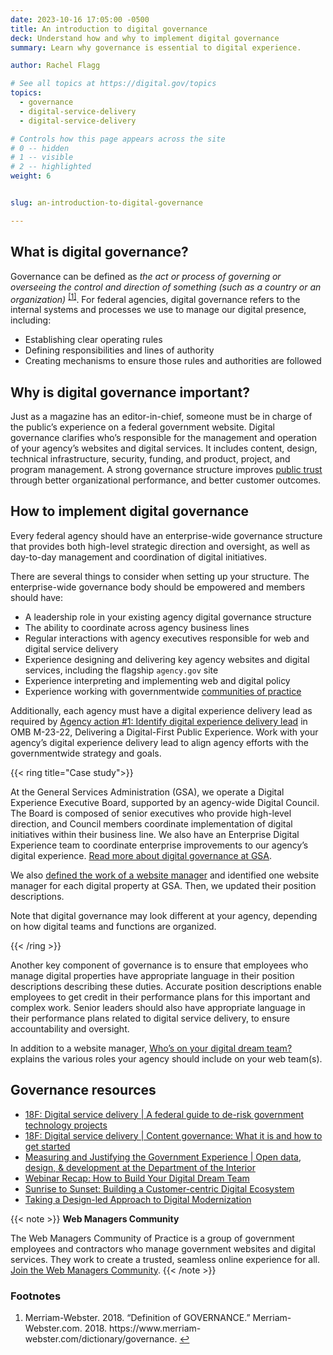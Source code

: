 ```yaml
---
date: 2023-10-16 17:05:00 -0500
title: An introduction to digital governance
deck: Understand how and why to implement digital governance
summary: Learn why governance is essential to digital experience.

author: Rachel Flagg

# See all topics at https://digital.gov/topics
topics:
  - governance
  - digital-service-delivery
  - digital-service-delivery

# Controls how this page appears across the site
# 0 -- hidden
# 1 -- visible
# 2 -- highlighted
weight: 6


slug: an-introduction-to-digital-governance

---
```


## What is digital governance?

Governance can be defined as *the act or process of governing or overseeing the control and direction of something (such as a country or an organization)* <sup><a aria-describedby="footnote-label" href="#fn1" id="footnotes-ref1">[1]</a></sup>. For federal agencies, digital governance refers to the internal systems and processes we use to manage our digital presence, including:

* Establishing clear operating rules
* Defining responsibilities and lines of authority
* Creating mechanisms to ensure those rules and authorities are followed

## Why is digital governance important?

Just as a magazine has an editor-in-chief, someone must be in charge of the public’s experience on a federal government website. Digital governance clarifies who’s responsible for the management and operation of your agency’s websites and digital services. It includes content, design, technical infrastructure, security, funding, and product, project, and program management. A strong governance structure improves [public trust](https://digital.gov/resources/an-introduction-to-trust/) through better organizational performance, and better customer outcomes.

## How to implement digital governance

Every federal agency should have an enterprise-wide governance structure that provides both high-level strategic direction and oversight, as well as day-to-day management and coordination of digital initiatives.

There are several things to consider when setting up your structure. The enterprise-wide governance body should be empowered and members should have:

* A leadership role in your existing agency digital governance structure
* The ability to coordinate across agency business lines
* Regular interactions with agency executives responsible for web and digital service delivery
* Experience designing and delivering key agency websites and digital services, including the flagship `agency.gov` site
* Experience interpreting and implementing web and digital policy
* Experience working with governmentwide [communities of practice](https://digital.gov/communities/)

Additionally, each agency must have a digital experience delivery lead as required by [Agency action #1: Identify digital experience delivery lead](https://digital.gov/resources/21st-century-integrated-digital-experience-act/#what-are-the-agency-reporting-requirements) in OMB M-23-22, Delivering a Digital-First Public Experience. Work with your agency’s digital experience delivery lead to align agency efforts with the governmentwide strategy and goals.

{{< ring title="Case study">}}

At the General Services Administration (GSA), we operate a Digital Experience Executive Board, supported by an agency-wide Digital Council. The Board is composed of senior executives who provide high-level direction, and Council members coordinate implementation of digital initiatives within their business line. We also have an Enterprise Digital Experience team to coordinate enterprise improvements to our agency’s digital experience. [Read more about digital governance at GSA](https://digital.gov/2023/02/23/digital-governance-at-gsa/).

We also [defined the work of a website manager](https://digital.gov/2023/03/24/who-is-your-website-manager/) and identified one website manager for each digital property at GSA. Then, we updated their position descriptions.

Note that digital governance may look different at your agency, depending on how digital teams and functions are organized.

{{< /ring >}}

Another key component of governance is to ensure that employees who manage digital properties have appropriate language in their position descriptions describing these duties. Accurate position descriptions enable employees to get credit in their performance plans for this important and complex work. Senior leaders should also have appropriate language in their performance plans related to digital service delivery, to ensure accountability and oversight.

In addition to a website manager, [Who’s on your digital dream team?](https://digital.gov/2020/05/27/whos-on-your-digital-dream-team/) explains the various roles your agency should include on your web team(s).

## Governance resources

- [18F: Digital service delivery | A federal guide to de-risk government technology projects](https://18f.gsa.gov/2020/09/09/a-federal-guide-to-de-risk-government-technology-projects/)
- [18F: Digital service delivery | Content governance: What it is and how to get started](https://18f.gsa.gov/2021/07/27/content_governance_what_it_is_and_how_to_get_started/)
- [Measuring and Justifying the Government Experience | Open data, design, & development at the Department of the Interior](https://blog-nrrd.doi.gov/metrics/)
- [Webinar Recap: How to Build Your Digital Dream Team](https://digital.gov/2022/08/01/webinar-recap-how-to-build-your-digital-dream-team/)
- [Sunrise to Sunset: Building a Customer-centric Digital Ecosystem](https://digital.gov/2022/10/14/sunrise-to-sunset-building-a-customer-centric-digital-ecosystem/)
- [Taking a Design-led Approach to Digital Modernization](https://digital.gov/2022/10/07/taking-a-design-led-approach-to-digital-modernization/)

{{< note >}} **Web Managers Community**

The Web Managers Community of Practice is a group of government employees and contractors who manage government websites and digital services. They work to create a trusted, seamless online experience for all. [Join the Web Managers Community](https://digital.gov/communities/web-content-managers/). {{< /note >}}

<div class="dg-footnote">
<h3 class="dg-footnote__heading" id="footnote-label">Footnotes</h3>
<ol class="dg-footnote__list">
<li class="dg-footnote__list-item" id="fn1">Merriam-Webster. 2018. “Definition of GOVERNANCE.” Merriam-Webster.com. 2018. https://www.merriam-webster.com/dictionary/governance. <a href="#footnotes-ref1" aria-label="Back to content">↩</a></li>
</ol>
</div>
